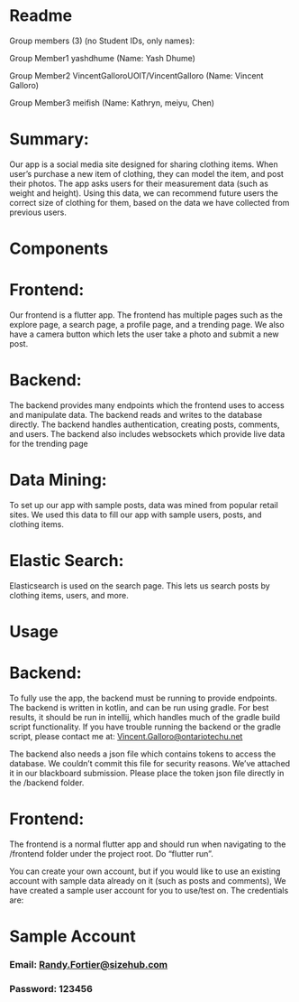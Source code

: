# Readme

Group members (3) (no Student IDs, only names):

Group Member1 yashdhume (Name: Yash Dhume)

Group Member2 VincentGalloroUOIT/VincentGalloro (Name: Vincent Galloro)

Group Member3 meifish (Name: Kathryn, meiyu, Chen)

# Summary:

Our app is a social media site designed for sharing clothing items. When user’s purchase a new item of clothing, they can model the item, and post their photos. The app asks users for their measurement data (such as weight and height). Using this data, we can recommend future users the correct size of clothing for them, based on the data we have collected from previous users.

# Components

# Frontend:
	
Our frontend is a flutter app. The frontend has multiple pages such as the explore page, a search page, a profile page, and a trending page. We also have a camera button which lets the user take a photo and submit a new post.

# Backend:

The backend provides many endpoints which the frontend uses to access and manipulate data. The backend reads and writes to the database directly. The backend handles authentication, creating posts, comments, and users. The backend also includes websockets which provide live data for the trending page

# Data Mining:

To set up our app with sample posts, data was mined from popular retail sites. We used this data to fill our app with sample users, posts, and clothing items.

# Elastic Search:

Elasticsearch is used on the search page. This lets us search posts by clothing items, users, and more.

# Usage

# Backend:
	
To fully use the app, the backend must be running to provide endpoints. The backend is written in kotlin, and can be run using gradle. For best results, it should be run in intellij, which handles much of the gradle build script functionality. If you have trouble running the backend or the gradle script, please contact me at: Vincent.Galloro@ontariotechu.net

The backend also needs a json file which contains tokens to access the database. We couldn’t commit this file for security reasons. We’ve attached it in our blackboard submission. Please place the token json file directly in the /backend folder.


# Frontend:
	
The frontend is a normal flutter app and should run when navigating to the /frontend folder under the project root. Do “flutter run”. 

You can create your own account, but if you would like to use an existing account with sample data already on it (such as posts and comments), We have created a sample user account for you to use/test on. The credentials are:

# Sample Account

### Email: Randy.Fortier@sizehub.com

### Password: 123456